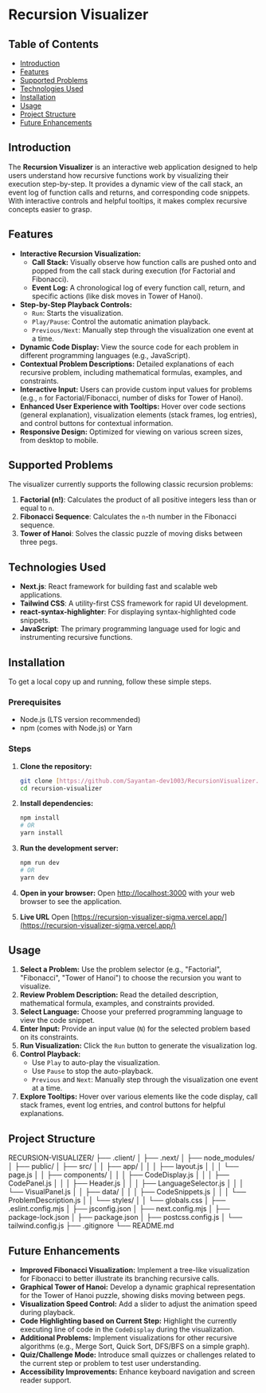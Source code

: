 # Recursion Visualizer

## Table of Contents

* [Introduction](#introduction)
* [Features](#features)
* [Supported Problems](#supported-problems)
* [Technologies Used](#technologies-used)
* [Installation](#installation)
* [Usage](#usage)
* [Project Structure](#project-structure)
* [Future Enhancements](#future-enhancements)

## Introduction

The **Recursion Visualizer** is an interactive web application designed to help users understand how recursive functions work by visualizing their execution step-by-step. It provides a dynamic view of the call stack, an event log of function calls and returns, and corresponding code snippets. With interactive controls and helpful tooltips, it makes complex recursive concepts easier to grasp.

## Features

* **Interactive Recursion Visualization:**
    * **Call Stack:** Visually observe how function calls are pushed onto and popped from the call stack during execution (for Factorial and Fibonacci).
    * **Event Log:** A chronological log of every function call, return, and specific actions (like disk moves in Tower of Hanoi).
* **Step-by-Step Playback Controls:**
    * `Run`: Starts the visualization.
    * `Play/Pause`: Control the automatic animation playback.
    * `Previous/Next`: Manually step through the visualization one event at a time.
* **Dynamic Code Display:** View the source code for each problem in different programming languages (e.g., JavaScript).
* **Contextual Problem Descriptions:** Detailed explanations of each recursive problem, including mathematical formulas, examples, and constraints.
* **Interactive Input:** Users can provide custom input values for problems (e.g., `n` for Factorial/Fibonacci, number of disks for Tower of Hanoi).
* **Enhanced User Experience with Tooltips:** Hover over code sections (general explanation), visualization elements (stack frames, log entries), and control buttons for contextual information.
* **Responsive Design:** Optimized for viewing on various screen sizes, from desktop to mobile.

## Supported Problems

The visualizer currently supports the following classic recursion problems:

1.  **Factorial (n!)**: Calculates the product of all positive integers less than or equal to `n`.
2.  **Fibonacci Sequence**: Calculates the `n`-th number in the Fibonacci sequence.
3.  **Tower of Hanoi**: Solves the classic puzzle of moving disks between three pegs.

## Technologies Used

* **Next.js**: React framework for building fast and scalable web applications.
* **Tailwind CSS**: A utility-first CSS framework for rapid UI development.
* **react-syntax-highlighter**: For displaying syntax-highlighted code snippets.
* **JavaScript**: The primary programming language used for logic and instrumenting recursive functions.

## Installation

To get a local copy up and running, follow these simple steps.

### Prerequisites

* Node.js (LTS version recommended)
* npm (comes with Node.js) or Yarn

### Steps

1.  **Clone the repository:**
    ```bash
    git clone [https://github.com/Sayantan-dev1003/RecursionVisualizer.git](https://github.com/Sayantan-dev1003/RecursionVisualizer.git)
    cd recursion-visualizer
    ```

2.  **Install dependencies:**
    ```bash
    npm install
    # OR
    yarn install
    ```

3.  **Run the development server:**
    ```bash
    npm run dev
    # OR
    yarn dev
    ```

4.  **Open in your browser:**
    Open [http://localhost:3000](http://localhost:3000) with your web browser to see the application.

5. **Live URL**
   Open [https://recursion-visualizer-sigma.vercel.app/](https://recursion-visualizer-sigma.vercel.app/)

## Usage

1.  **Select a Problem:** Use the problem selector (e.g., "Factorial", "Fibonacci", "Tower of Hanoi") to choose the recursion you want to visualize.
2.  **Review Problem Description:** Read the detailed description, mathematical formula, examples, and constraints provided.
3.  **Select Language:** Choose your preferred programming language to view the code snippet.
4.  **Enter Input:** Provide an input value (`N`) for the selected problem based on its constraints.
5.  **Run Visualization:** Click the `Run` button to generate the visualization log.
6.  **Control Playback:**
    * Use `Play` to auto-play the visualization.
    * Use `Pause` to stop the auto-playback.
    * `Previous` and `Next`: Manually step through the visualization one event at a time.
7.  **Explore Tooltips:** Hover over various elements like the code display, call stack frames, event log entries, and control buttons for helpful explanations.

## Project Structure

RECURSION-VISUALIZER/
├── .client/
│    ├── .next/
│    ├── node_modules/
│    ├── public/
│    ├── src/
│    │   ├── app/
│    │   │   ├── layout.js
│    │   │   └── page.js
│    │   ├── components/
│    │   │   ├── CodeDisplay.js
│    │   │   ├── CodePanel.js
│    │   │   ├── Header.js
│    │   │   ├── LanguageSelector.js
│    │   │   └── VisualPanel.js
│    │   ├── data/
│    │   │   ├── CodeSnippets.js
│    │   │   └── ProblemDescription.js
│    │   └── styles/
│    │       └── globals.css
│    ├── .eslint.config.mjs
│    ├── jsconfig.json
│    ├── next.config.mjs
│    ├── package-lock.json
│    ├── package.json
│    ├── postcss.config.js
│    └── tailwind.config.js
├── .gitignore
└── README.md

## Future Enhancements

* **Improved Fibonacci Visualization:** Implement a tree-like visualization for Fibonacci to better illustrate its branching recursive calls.
* **Graphical Tower of Hanoi:** Develop a dynamic graphical representation for the Tower of Hanoi puzzle, showing disks moving between pegs.
* **Visualization Speed Control:** Add a slider to adjust the animation speed during playback.
* **Code Highlighting based on Current Step:** Highlight the currently executing line of code in the `CodeDisplay` during the visualization.
* **Additional Problems:** Implement visualizations for other recursive algorithms (e.g., Merge Sort, Quick Sort, DFS/BFS on a simple graph).
* **Quiz/Challenge Mode:** Introduce small quizzes or challenges related to the current step or problem to test user understanding.
* **Accessibility Improvements:** Enhance keyboard navigation and screen reader support.